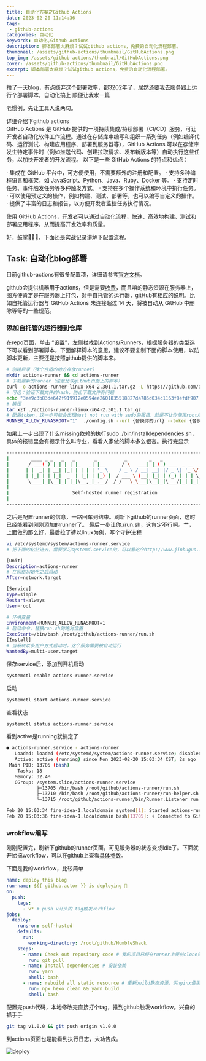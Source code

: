 ```yaml
---
title: 自动化方案之Github Actions
date: 2023-02-20 11:14:36
tags: 
 - github-actions
categories: 自动化
keywords: 自动化,Github Actions
description: 脚本部署太麻烦？试试github actions，免费的自动化流程部署。
thumbnail: /assets/github-actions/thumbnail/GitHubActions.png
top_img: /assets/github-actions/thumbnail/GitHubActions.png
cover: /assets/github-actions/thumbnail/GitHubActions.png
excerpt: 脚本部署太麻烦？试试github actions，免费的自动化流程部署。
---
```

撸了一天blog，有点嫌弃这个部署效率，都3202年了，居然还要我去服务器上运行个部署脚本，自动化搞上 <span class="shy-block">顺便让我水一篇</span>

老惯例，先让工具人说两句。

<div class="message-container">
    <div class="bubble-container me">
        <div class="avatar">
            <img src="/images/avatar.svg" alt="" />
        </div>
        <div class="message">
            <div class="bubble-box">详细介绍下github actions</div>
        </div>
    </div>
    <div class="bubble-container you">
        <div class="avatar">
            <img src="/images/chatgpt.svg" alt="" />
        </div>
        <div class="message">
            <div class="bubble-box">
GitHub Actions 是 GitHub 提供的一项持续集成/持续部署（CI/CD）服务，可让开发者自动化软件工作流程。通过在存储库中编写和组织一系列任务（例如编译代码、运行测试、构建应用程序、部署到服务器等），GitHub Actions 可以在存储库发生特定事件时（例如推送代码、创建拉取请求、发布新版本等）自动执行这些任务，以加快开发者的开发流程。
以下是一些 GitHub Actions 的特点和优点：

· 集成在 GitHub 平台中，可方便使用，不需要额外的注册和配置。
· 支持多种编程语言和框架，如 JavaScript、Python、Java、Ruby、Docker 等。
· 支持定时任务、事件触发任务等多种触发方式。
· 支持在多个操作系统和环境中执行任务。
· 可以使用预定义的操作，例如构建、测试、部署等，也可以编写自定义的操作。
· 提供了丰富的日志和报告，以方便开发者监控任务执行情况。

使用 GitHub Actions，开发者可以通过自动化流程，快速、高效地构建、测试和部署应用程序，从而提高开发效率和质量。</div>
        </div>
    </div>
</div>

好，鼓掌👏👏👏。下面还是实战记录讲解下配置流程。

## Task: 自动化blog部署

目前github-actions有很多配置项，详细请参考[官方文档](https://docs.github.com/zh/actions/quickstart)。

github会提供机器用于actions，但是需要[收费](https://docs.github.com/zh/billing/managing-billing-for-github-actions/about-billing-for-github-actions)，而且咱的静态资源在服务器上，图方便肯定是在服务器上打包，对于自托管的运行器，gitHub[有相应的说明](https://docs.github.com/zh/actions/hosting-your-own-runners/about-self-hosted-runners)。比如自托管运行器与 GitHub Actions 未连接超过 14 天，将被自动从 GitHub 中删除等等的一些规范。

### 添加自托管的运行器到仓库

在repo页面，单击 “设置”，左侧栏找到Actions/Runners，根据服务器的类型选下可以看到部署脚本，下面解释脚本的意思，建议不要复制下面的脚本使用，以防脚本更新，主要还是按照github提供的脚本来。

``` bash
# 创建目录（找个合适的地方存放runner）
mkdir actions-runner && cd actions-runner
# 下载最新的runner（注意比较github页面上的脚本）
curl -o actions-runner-linux-x64-2.301.1.tar.gz -L https://github.com/actions/runner/releases/download/v2.301.1/actions-runner-linux-x64-2.301.1.tar.gz
# 可选：验证下载文件的hash，防止下载文件有问题
echo "3ee9c3b83de642f919912e0594ee2601835518827da785d034c1163f8efdf907  actions-runner-linux-x64-2.301.1.tar.gz" | shasum -a 256 -c
# 解压
tar xzf ./actions-runner-linux-x64-2.301.1.tar.gz
# 配置token，这一步可能会出现Must not run with sudo的报错，就是不让你使用root用户执行（安全考虑）。可以在前面加个RUNNER_ALLOW_RUNASROOT="1"，如下
RUNNER_ALLOW_RUNASROOT="1"  ./config.sh --url {替换你的url} --token {替换你的token}
```

如果上一步出现了什么missing依赖的执行sudo ./bin/installdependencies.sh，具体的报错里会有提示<span class="shy-block">什么叫专业，看看人家做的脚本多么银杏</span>。执行完显示

``` bash
--------------------------------------------------------------------------------
|        ____ _ _   _   _       _          _        _   _                      |
|       / ___(_) |_| | | |_   _| |__      / \   ___| |_(_) ___  _ __  ___      |
|      | |  _| | __| |_| | | | | '_ \    / _ \ / __| __| |/ _ \| '_ \/ __|     |
|      | |_| | | |_|  _  | |_| | |_) |  / ___ \ (__| |_| | (_) | | | \__ \     |
|       \____|_|\__|_| |_|\__,_|_.__/  /_/   \_\___|\__|_|\___/|_| |_|___/     |
|                                                                              |
|                       Self-hosted runner registration                        |
|                                                                              |
--------------------------------------------------------------------------------
```

之后是配置runner的信息，一路回车到结束。刷新下github的runner页面，这时已经能看到刚刚添加的runner了。
最后一步让你./run.sh，这肯定不行啊。<span class="shy-block">艹，上面做的那么好，最后拉了裤</span>以linux为例，写个守护进程

``` bash
vi /etc/systemd/system/actions-runner.service
# 把下面的粘贴进去，需要学习systemd.service的，可以看这个http://www.jinbuguo.com/systemd/systemd.service.html

[Unit]
Description=actions-runner
# 在网络初始化之后启动
After=network.target

[Service]
Type=simple
Restart=always
User=root

# 环境变量
Environment=RUNNER_ALLOW_RUNASROOT=1
# 启动命令，替换run.sh的绝对位置
ExecStart=/bin/bash /root/github/actions-runner/run.sh
[Install]
# 当系统以多用户方式启动时，这个服务需要被自动运行
WantedBy=multi-user.target
```

保存service后，添加到开机启动

``` bash
systemctl enable actions-runner.service
```

启动

``` bash
systemctl start actions-runner.service
```

查看状态

``` bash
systemctl status actions-runner.service
```

看到active是running就搞定了

``` bash
● actions-runner.service - actions-runner
   Loaded: loaded (/etc/systemd/system/actions-runner.service; disabled; vendor preset: disabled)
   Active: active (running) since Mon 2023-02-20 15:03:34 CST; 2s ago
 Main PID: 13705 (bash)
    Tasks: 18
   Memory: 32.4M
   CGroup: /system.slice/actions-runner.service
           ├─13705 /bin/bash /root/github/actions-runner/run.sh
           ├─13710 /bin/bash /root/github/actions-runner/run-helper.sh
           └─13715 /root/github/actions-runner/bin/Runner.Listener run

Feb 20 15:03:34 fine-idea-1.localdomain systemd[1]: Started actions-runner.
Feb 20 15:03:36 fine-idea-1.localdomain bash[13705]: √ Connected to GitHub
```

### wrokflow编写

刚刚配置完，刷新下github的runner页面，可见服务器的状态变成Idle了。下面就开始搞workflow，可以在github上查看[具体参数](https://docs.github.com/zh/actions/learn-github-actions/understanding-github-actions)。

下面是我的workflow，比较简单

``` yml
name: deploy this blog
run-name: ${{ github.actor }} is deploying 🚀
on:
  push:
    tags:
      - v* # push v开头的 tag触发workflow
jobs:
  deploy:
    runs-on: self-hosted
    defaults:
      run:
        working-directory: /root/github/HumbleShack
    steps:
      - name: Check out repository code # 我的项目已经在runner上提前clone好了
        run: git pull
      - name: Install dependencies # 安装依赖
        run: yarn
        shell: bash
      - name: rebuild all static resource # 重新build静态资源，供nginx使用
        run: npx hexo clean && yarn build
        shell: bash
```

配置完push代码，本地修改完直接打个tag，推到github触发workflow。<span class="shy-block">兴奋的抓手手</span>

``` bash
git tag v1.0.0 && git push origin v1.0.0
```

到actions页面也是能看到执行日志，大功告成。

![deploy](/assets/github-actions/deploy.png)
